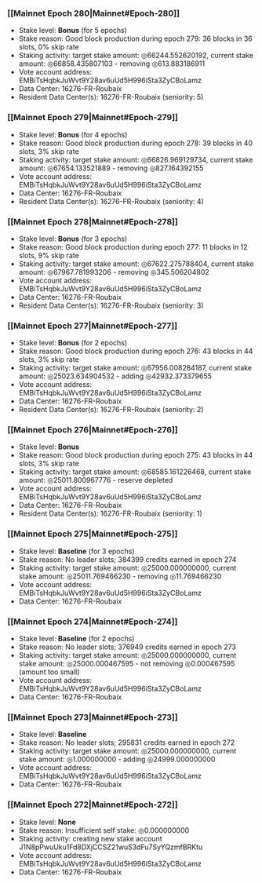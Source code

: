 ### [[Mainnet Epoch 280|Mainnet#Epoch-280]]
* Stake level: **Bonus** (for 5 epochs)
* Stake reason: Good block production during epoch 279: 36 blocks in 36 slots, 0% skip rate
* Staking activity: target stake amount: ◎66244.552620192, current stake amount: ◎66858.435807103 - removing ◎613.883186911
* Vote account address: EMBiTsHqbkJuWvt9Y28av6uUd5H996iSta3ZyCBoLamz
* Data Center: 16276-FR-Roubaix
* Resident Data Center(s): 16276-FR-Roubaix (seniority: 5)
### [[Mainnet Epoch 279|Mainnet#Epoch-279]]
* Stake level: **Bonus** (for 4 epochs)
* Stake reason: Good block production during epoch 278: 39 blocks in 40 slots, 3% skip rate
* Staking activity: target stake amount: ◎66826.969129734, current stake amount: ◎67654.133521889 - removing ◎827.164392155
* Vote account address: EMBiTsHqbkJuWvt9Y28av6uUd5H996iSta3ZyCBoLamz
* Data Center: 16276-FR-Roubaix
* Resident Data Center(s): 16276-FR-Roubaix (seniority: 4)
### [[Mainnet Epoch 278|Mainnet#Epoch-278]]
* Stake level: **Bonus** (for 3 epochs)
* Stake reason: Good block production during epoch 277: 11 blocks in 12 slots, 9% skip rate
* Staking activity: target stake amount: ◎67622.275788404, current stake amount: ◎67967.781993206 - removing ◎345.506204802
* Vote account address: EMBiTsHqbkJuWvt9Y28av6uUd5H996iSta3ZyCBoLamz
* Data Center: 16276-FR-Roubaix
* Resident Data Center(s): 16276-FR-Roubaix (seniority: 3)
### [[Mainnet Epoch 277|Mainnet#Epoch-277]]
* Stake level: **Bonus** (for 2 epochs)
* Stake reason: Good block production during epoch 276: 43 blocks in 44 slots, 3% skip rate
* Staking activity: target stake amount: ◎67956.008284187, current stake amount: ◎25023.634904532 - adding ◎42932.373379655
* Vote account address: EMBiTsHqbkJuWvt9Y28av6uUd5H996iSta3ZyCBoLamz
* Data Center: 16276-FR-Roubaix
* Resident Data Center(s): 16276-FR-Roubaix (seniority: 2)
### [[Mainnet Epoch 276|Mainnet#Epoch-276]]
* Stake level: **Bonus**
* Stake reason: Good block production during epoch 275: 43 blocks in 44 slots, 3% skip rate
* Staking activity: target stake amount: ◎68585.161226468, current stake amount: ◎25011.800967776 - reserve depleted
* Vote account address: EMBiTsHqbkJuWvt9Y28av6uUd5H996iSta3ZyCBoLamz
* Data Center: 16276-FR-Roubaix
* Resident Data Center(s): 16276-FR-Roubaix (seniority: 1)
### [[Mainnet Epoch 275|Mainnet#Epoch-275]]
* Stake level: **Baseline** (for 3 epochs)
* Stake reason: No leader slots; 384399 credits earned in epoch 274
* Staking activity: target stake amount: ◎25000.000000000, current stake amount: ◎25011.769466230 - removing ◎11.769466230
* Vote account address: EMBiTsHqbkJuWvt9Y28av6uUd5H996iSta3ZyCBoLamz
* Data Center: 16276-FR-Roubaix
### [[Mainnet Epoch 274|Mainnet#Epoch-274]]
* Stake level: **Baseline** (for 2 epochs)
* Stake reason: No leader slots; 376949 credits earned in epoch 273
* Staking activity: target stake amount: ◎25000.000000000, current stake amount: ◎25000.000467595 - not removing ◎0.000467595 (amount too small)
* Vote account address: EMBiTsHqbkJuWvt9Y28av6uUd5H996iSta3ZyCBoLamz
* Data Center: 16276-FR-Roubaix
### [[Mainnet Epoch 273|Mainnet#Epoch-273]]
* Stake level: **Baseline**
* Stake reason: No leader slots; 295831 credits earned in epoch 272
* Staking activity: target stake amount: ◎25000.000000000, current stake amount: ◎1.000000000 - adding ◎24999.000000000
* Vote account address: EMBiTsHqbkJuWvt9Y28av6uUd5H996iSta3ZyCBoLamz
* Data Center: 16276-FR-Roubaix
### [[Mainnet Epoch 272|Mainnet#Epoch-272]]
* Stake level: **None**
* Stake reason: Insufficient self stake: ◎0.000000000
* Staking activity: creating new stake account J1N8pPwuUku1Fd8DXjCCSZ21wuS3dFu7SyYQzmfBRKtu
* Vote account address: EMBiTsHqbkJuWvt9Y28av6uUd5H996iSta3ZyCBoLamz
* Data Center: 16276-FR-Roubaix